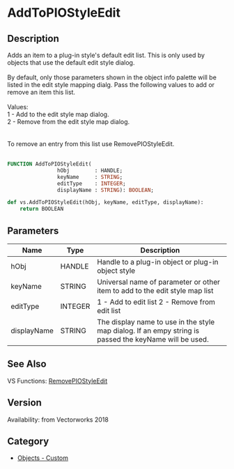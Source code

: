 # AddToPIOStyleEdit

## Description
Adds an item to a plug-in style's default edit list. This is only used by objects that use the default edit style dialog.<BR>
<BR>
By default, only those parameters shown in the object info palette will be listed in the edit style mapping dialg. Pass the following values to add or remove an item this list.<BR>
<BR>
Values:<BR>
1 - Add to the edit style map dialog.<BR>
2 - Remove from the edit style map dialog.<BR>
<BR>
<BR>
To remove an entry from this list use RemovePIOStyleEdit.<BR>
<BR>

```pascal
FUNCTION AddToPIOStyleEdit(
				hObj        : HANDLE;
				keyName     : STRING;
				editType    : INTEGER;
				displayName : STRING): BOOLEAN;
```

```python
def vs.AddToPIOStyleEdit(hObj, keyName, editType, displayName):
    return BOOLEAN
```

## Parameters
|Name|Type|Description|
|---|---|---|
|hObj|HANDLE|Handle to a plug-in object or plug-in object style|
|keyName|STRING|Universal name of parameter or other item to add to the edit style map list|
|editType|INTEGER|1 - Add to edit list 2 - Remove from edit list|
|displayName|STRING|The display name to use in the style map dialog. If an empy string is passed the keyName will be used.|

## See Also
VS Functions:
[RemovePIOStyleEdit](RemovePIOStyleEdit.md)

## Version
Availability: from Vectorworks 2018

## Category
* [Objects - Custom](../Categories/Objects%20-%20Custom.md)

